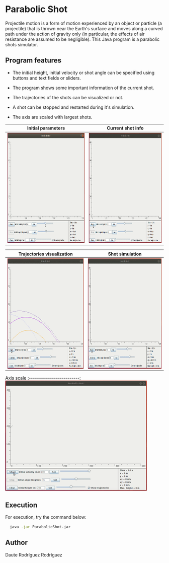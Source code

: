 # Parabolic Shot

Projectile motion is a form of motion experienced by an object or particle (a projectile) that is thrown near the Earth's surface and moves along a curved path under the action of gravity only (in particular, the effects of air resistance are assumed to be negligible). This Java program is a parabolic shots simulator.

## Program features

* The initial height, initial velocity or shot angle can be specified using buttons and text fields or sliders.

* The program shows some important information of the current shot.

* The trajectories of the shots can be visualized or not.

* A shot can be stopped and restarted during it's simulation.

* The axis are scaled with largest shots.



Initial parameters         |  Current shot info
:-------------------------:|:-------------------------:
<img src="gifs/1.gif" width="450" height="350"/>  |  <img src="gifs/2.gif" width="450" height="350" />


Trajectories visualization |  Shot simulation
:-------------------------:|:-------------------------:
<img src="gifs/3.gif" width="450" height="350"/>  |  <img src="gifs/4.gif" width="450" height="350" />

Axis scale
:-------------------------:
<img src="gifs/5.gif" width="450" height="350"/>

## Execution

For execution, try the command below:
```bash
  java -jar ParabolicShot.jar
```

## Author

Daute Rodríguez Rodríguez
